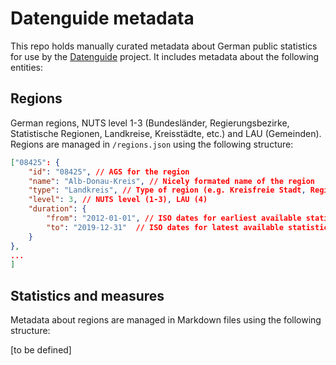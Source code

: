 # Datenguide metadata

This repo holds manually curated metadata about German public statistics for use by the [Datenguide](https://datengui.de) project. It includes metadata about the following entities:

## Regions

German regions, NUTS level 1-3 (Bundesländer, Regierungsbezirke, Statistische Regionen, Landkreise, Kreisstädte, etc.) and LAU (Gemeinden). Regions are managed in `/regions.json` using the following structure:

```json
["08425": {
    "id": "08425", // AGS for the region
    "name": "Alb-Donau-Kreis", // Nicely formated name of the region
    "type": "Landkreis", // Type of region (e.g. Kreisfreie Stadt, Regierungsbezirk)
    "level": 3, // NUTS level (1-3), LAU (4)
    "duration": { 
        "from": "2012-01-01", // ISO dates for earliest available statistical measure  
        "to": "2019-12-31"  // ISO dates for latest available statistical measure  
    }
},
...
]
```

## Statistics and measures

Metadata about regions are managed in Markdown files using the following structure:

[to be defined]
